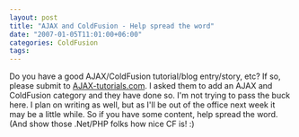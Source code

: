 ```yaml
---
layout: post
title: "AJAX and ColdFusion - Help spread the word"
date: "2007-01-05T11:01:00+06:00"
categories: ColdFusion 
tags: 
---
```


Do you have a good AJAX/ColdFusion tutorial/blog entry/story, etc? If so, please submit to <a href="http://www.ajax-tutorials.com/tutorial-list/">AJAX-tutorials.com</a>. I asked them to add an AJAX and ColdFusion category and they have done so. I'm not trying to pass the buck here. I plan on writing as well, but as I'll be out of the office next week it may be a little while. So if you have some content, help spread the word. (And show those .Net/PHP folks how nice CF is! :)